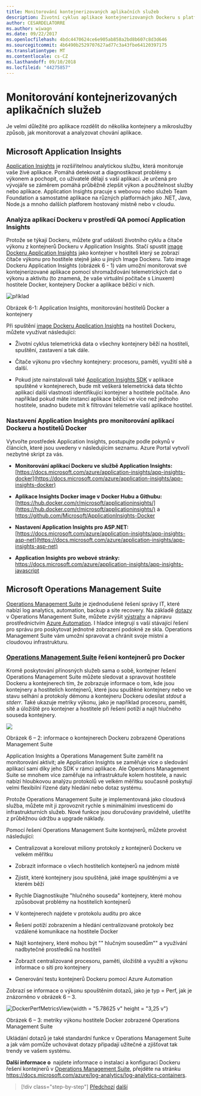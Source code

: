 ```yaml
---
title: Monitorování kontejnerizovaných aplikačních služeb
description: Životní cyklus aplikace kontejnerizovaných Dockeru s platformou a nástroji Microsoft
author: CESARDELATORRE
ms.author: wiwagn
ms.date: 09/22/2017
ms.openlocfilehash: 4bdc4470624ce6e905ab858a2bd8b607c8d3d646
ms.sourcegitcommit: 4b6490b2529707627ad77c3a43fbe64120397175
ms.translationtype: MT
ms.contentlocale: cs-CZ
ms.lasthandoff: 09/10/2018
ms.locfileid: "44275857"
---
```

# <a name="monitor-containerized-application-services"></a>Monitorování kontejnerizovaných aplikačních služeb

Je velmi důležité pro aplikace rozdělit do několika kontejnery a mikroslužby způsob, jak monitorovat a analyzovat chování aplikace.

## <a name="microsoft-application-insights"></a>Microsoft Application Insights

[Application Insights](https://docs.microsoft.com/azure/application-insights/app-insights-overview) je rozšiřitelnou analytickou službu, která monitoruje vaše živé aplikace. Pomáhá detekovat a diagnostikovat problémy s výkonem a pochopit, co uživatelé dělají s vaší aplikací. Je určená pro vývojáře se záměrem pomáhá průběžně zlepšit výkon a použitelnost služby nebo aplikace. Application Insights pracuje s webovou nebo služeb Team Foundation a samostatné aplikace na různých platformách jako .NET, Java, Node.js a mnoho dalších platforem hostovaný místně nebo v cloudu.

### <a name="analyzing-docker-apps-in-qa-environments-using-application-insights"></a>Analýza aplikací Dockeru v prostředí QA pomocí Application Insights

Protože se týkají Dockeru, můžete graf události životního cyklu a čítače výkonu z kontejnerů Dockeru v Application Insights. Stačí spustit [image Dockeru Application Insights](https://hub.docker.com/r/microsoft/applicationinsights/) jako kontejner v hostiteli který se zobrazí čítače výkonu pro hostitele stejně jako u jiných Image Dockeru. Tato image Dockeru Application Insights (obrázek 6 - 1) vám umožní monitorovat své kontejnerizované aplikace pomocí shromažďování telemetrických dat o výkonu a aktivitu (to znamená, že vaše virtuální počítače s Linuxem) hostitele Docker, kontejnery Docker a aplikace běžící v nich.

![příklad](./media/image1.png)

Obrázek 6-1: Application Insights, monitorování hostitelů Docker a kontejnery

Při spuštění [image Dockeru Application Insights](https://hub.docker.com/r/microsoft/applicationinsights/) na hostiteli Dockeru, můžete využívat následující:

-   Životní cyklus telemetrická data o všechny kontejnery běží na hostiteli, spuštění, zastavení a tak dále.

-   Čítače výkonu pro všechny kontejnery: procesoru, paměti, využití sítě a další.

-   Pokud jste nainstalovali také [Application Insights SDK](https://docs.microsoft.com/azure/application-insights/app-insights-asp-net) v aplikace spuštěné v kontejnerech, bude mít veškerá telemetrická data těchto aplikací další vlastnosti identifikující kontejner a hostitele počítače. Ano například pokud máte instancí aplikace běžící ve více než jednoho hostitele, snadno budete mít k filtrování telemetrie vaší aplikace hostitel.

### <a name="setting-up-application-insights-to-monitor-docker-applications-and-docker-hosts"></a>Nastavení Application Insights pro monitorování aplikací Dockeru a hostitelů Docker

Vytvořte prostředek Application Insights, postupujte podle pokynů v článcích, které jsou uvedeny v následujícím seznamu. Azure Portal vytvoří nezbytné skript za vás.

-   **Monitorování aplikací Dockeru ve službě Application Insights:**  [https://docs.microsoft.com/azure/application-insights/app-insights-docker](https://docs.microsoft.com/azure/application-insights/app-insights-docker)

-   **Aplikace Insights Docker image v Docker Hubu a Githubu:**  
[https://hub.docker.com/r/microsoft/applicationinsights/](https://hub.docker.com/r/microsoft/applicationinsights/) a <https://github.com/Microsoft/ApplicationInsights-Docker>

-   **Nastavení Application Insights pro ASP.NET:**  
[https://docs.microsoft.com/azure/application-insights/app-insights-asp-net](https://docs.microsoft.com/azure/application-insights/app-insights-asp-net)

-   **Application Insights pro webové stránky:**  
<https://docs.microsoft.com/azure/application-insights/app-insights-javascript>

## <a name="microsoft-operations-management-suite"></a>Microsoft Operations Management Suite

[Operations Management Suite](https://microsoft.com/oms) je zjednodušené řešení správy IT, které nabízí log analytics, automation, backup a site recovery. Na základě [dotazy](https://blogs.technet.microsoft.com/msoms/2016/01/21/easy-microsoft-operations-management-suite-search-queries/) v Operations Management Suite, můžete zvýšit [výstrahy](https://docs.microsoft.com/azure/operations-management-suite/operations-management-suite-monitoring-alerts) a nápravu prostřednictvím [Azure Automation](https://docs.microsoft.com/azure/automation/). I hladce integrují s vaší stávající řešení pro správu pro poskytovat jednotné zobrazení podokně ze skla. Operations Management Suite vám umožní spravovat a chránit svoje místní a cloudovou infrastrukturu.

### <a name="operations-management-suitehttpsmicrosoftcomoms-container-solution-for-docker"></a>[Operations Management Suite](https://microsoft.com/oms) řešení kontejnerů pro Docker

Kromě poskytování přínosných služeb sama o sobě, kontejner řešení Operations Management Suite můžete sledovat a spravovat hostitele Dockeru a kontejnerech tím, že zobrazuje informace o tom, kde jsou kontejnery a hostitelích kontejnerů, které jsou spuštěné kontejnery nebo ve stavu selhání a protokoly démonu a kontejneru Dockeru odesílat *stdout* a *stderr*. Také ukazuje metriky výkonu, jako je například procesoru, paměti, sítě a úložiště pro kontejner a hostitele při řešení potíží a najít hlučného souseda kontejnery.

![](./media/image2.png)

Obrázek 6 – 2: informace o kontejnerech Dockeru zobrazené Operations Management Suite

Application Insights a Operations Management Suite zaměřit na monitorování aktivit; ale Application Insights se zaměřuje více o sledování aplikací sami díky jeho SDK v rámci aplikace. Ale Operations Management Suite se mnohem více zaměřuje na infrastruktuře kolem hostitele, a navíc nabízí hloubkovou analýzu protokolů ve velkém měřítku současně poskytují velmi flexibilní řízené daty hledání nebo dotaz systému.

Protože Operations Management Suite je implementovaná jako cloudová služba, můžete mít ji zprovoznit rychle s minimálními investicemi do infrastrukturních služeb. Nové funkce jsou doručovány pravidelně, ušetříte z průběžnou údržbu a upgrade náklady.

Pomocí řešení Operations Management Suite kontejnerů, můžete provést následující:

-   Centralizovat a korelovat miliony protokoly z kontejnerů Dockeru ve velkém měřítku

-   Zobrazit informace o všech hostitelích kontejnerů na jednom místě

-   Zjistit, které kontejnery jsou spuštěná, jaké image spuštěnými a ve kterém běží

-   Rychle Diagnostikujte "hlučného souseda" kontejnery, které mohou způsobovat problémy na hostitelích kontejnerů

-   V kontejnerech najdete v protokolu auditu pro akce

-   Řešení potíží zobrazením a hledání centralizované protokoly bez vzdálené komunikace na hostitele Docker

-   Najít kontejnery, které mohou být "" hlučným sousedům"" a využívání nadbytečné prostředků na hostiteli

-   Zobrazit centralizované procesoru, paměti, úložiště a využití a výkonu informace o síti pro kontejnery

-   Generování testu kontejnerů Dockeru pomocí Azure Automation

Zobrazí se informace o výkonu spouštěním dotazů, jako je typ = Perf, jak je znázorněno v obrázek 6 – 3.

![DockerPerfMetricsView](./media/image3.png){width = "5.78625 v" height = "3,25 v"}

Obrázek 6 – 3: metriky výkonu hostitele Docker zobrazené Operations Management Suite

Ukládání dotazů je také standardní funkce v Operations Management Suite a jak vám pomůže uchovávat dotazy připadají užitečné a zjišťovat tak trendy ve vašem systému.

**Další informace o** najdete informace o instalaci a konfiguraci Dockeru řešení kontejnerů v [Operations Management Suite](https://microsoft.com/oms), přejděte na stránku <https://docs.microsoft.com/azure/log-analytics/log-analytics-containers>.

>[!div class="step-by-step"]
[Předchozí](manage-production-docker-environments.md)
[další](../key-takeaways/index.md)
